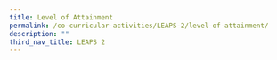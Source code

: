 ```yaml
---
title: Level of Attainment
permalink: /co-curricular-activities/LEAPS-2/level-of-attainment/
description: ""
third_nav_title: LEAPS 2
---
```

